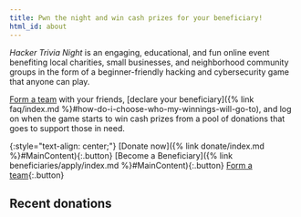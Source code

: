 ```yaml
---
title: Pwn the night and win cash prizes for your beneficiary!
html_id: about
---
```


<dfn>Hacker Trivia Night</dfn> is an engaging, educational, and fun online event benefiting local charities, small businesses, and neighborhood community groups in the form of a beginner-friendly hacking and cybersecurity game that anyone can play.

[Form a team](https://ctf.techlearningcollective.com/index.php?page=registration) with your friends, [declare your beneficiary]({% link faq/index.md %}#how-do-i-choose-who-my-winnings-will-go-to), and log on when the game starts to win cash prizes from a pool of donations that goes to support those in need.

{:style="text-align: center;"}
[Donate now]({% link donate/index.md %}#MainContent){:.button}
[Become a Beneficiary]({% link beneficiaries/apply/index.md %}#MainContent){:.button}
[Form a team](https://ctf.techlearningcollective.com/index.php?page=registration){:.button}

<div class="google-chart"
    title="Total contributions to date"
    data-spreadsheet="1nnQiJOydZlSVU4GniUs4NDu-DnX9fKWCbism0nceoRk"
    data-sheet="Contributions"
    data-query="select sum(D) label sum(D) 'Total Donations'"
    data-chart="table"
    data-options='{
        "sort": "disable"
    }'
    data-format='[{
        "type"    : "number",
        "colIndex": 0,
        "opts"    : {
            "pattern" : "$#,###.##"
        }
    }]'
></div>

## Recent donations
<div class="google-chart"
    title="Recent donations"
    data-spreadsheet="1nnQiJOydZlSVU4GniUs4NDu-DnX9fKWCbism0nceoRk"
    data-sheet="Contributions"
    data-query="select B, C, D, E limit 10 label D 'Amount', E 'Date'"
    data-chart="table"
></div>

